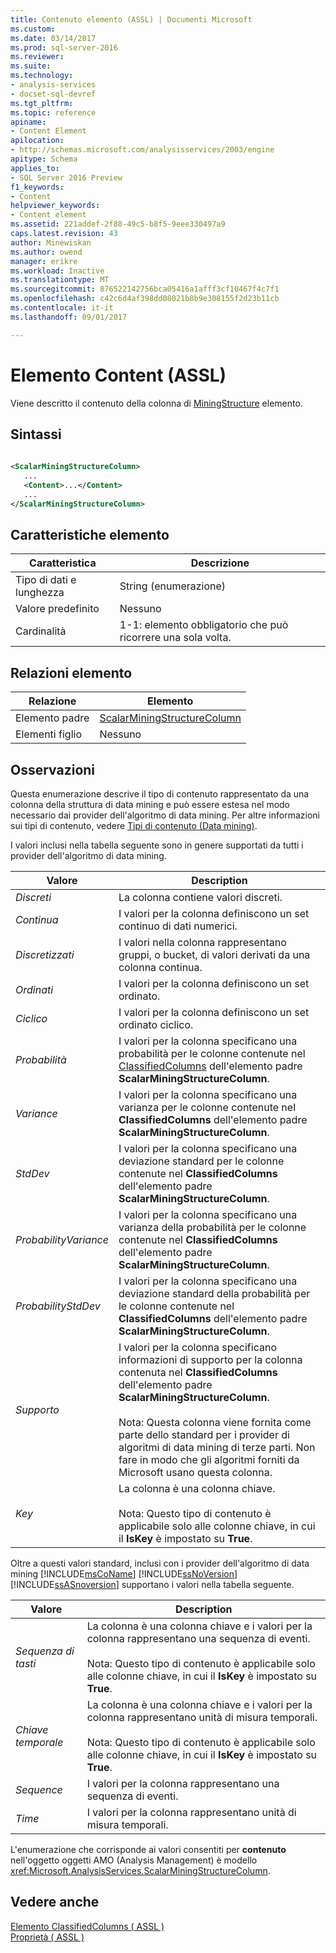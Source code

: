 ```yaml
---
title: Contenuto elemento (ASSL) | Documenti Microsoft
ms.custom: 
ms.date: 03/14/2017
ms.prod: sql-server-2016
ms.reviewer: 
ms.suite: 
ms.technology:
- analysis-services
- docset-sql-devref
ms.tgt_pltfrm: 
ms.topic: reference
apiname:
- Content Element
apilocation:
- http://schemas.microsoft.com/analysisservices/2003/engine
apitype: Schema
applies_to:
- SQL Server 2016 Preview
f1_keywords:
- Content
helpviewer_keywords:
- Content element
ms.assetid: 221addef-2f88-49c5-b8f5-9eee330497a9
caps.latest.revision: 43
author: Minewiskan
ms.author: owend
manager: erikre
ms.workload: Inactive
ms.translationtype: MT
ms.sourcegitcommit: 876522142756bca05416a1afff3cf10467f4c7f1
ms.openlocfilehash: c42c6d4af398dd08021b8b9e308155f2d23b11cb
ms.contentlocale: it-it
ms.lasthandoff: 09/01/2017

---
```

# <a name="content-element-assl"></a>Elemento Content (ASSL)
  Viene descritto il contenuto della colonna di [MiningStructure](../../../analysis-services/scripting/objects/miningstructure-element-assl.md) elemento.  
  
## <a name="syntax"></a>Sintassi  
  
```xml  
  
<ScalarMiningStructureColumn>  
   ...  
   <Content>...</Content>  
   ...  
</ScalarMiningStructureColumn>  
```  
  
## <a name="element-characteristics"></a>Caratteristiche elemento  
  
|Caratteristica|Descrizione|  
|--------------------|-----------------|  
|Tipo di dati e lunghezza|String (enumerazione)|  
|Valore predefinito|Nessuno|  
|Cardinalità|1-1: elemento obbligatorio che può ricorrere una sola volta.|  
  
## <a name="element-relationships"></a>Relazioni elemento  
  
|Relazione|Elemento|  
|------------------|-------------|  
|Elemento padre|[ScalarMiningStructureColumn](../../../analysis-services/scripting/data-type/scalarminingstructurecolumn-data-type-assl.md)|  
|Elementi figlio|Nessuno|  
  
## <a name="remarks"></a>Osservazioni  
 Questa enumerazione descrive il tipo di contenuto rappresentato da una colonna della struttura di data mining e può essere estesa nel modo necessario dai provider dell'algoritmo di data mining. Per altre informazioni sui tipi di contenuto, vedere [Tipi di contenuto &#40;Data mining&#41;](../../../analysis-services/data-mining/content-types-data-mining.md).  
  
 I valori inclusi nella tabella seguente sono in genere supportati da tutti i provider dell'algoritmo di data mining.  
  
|Valore|Description|  
|-----------|-----------------|  
|*Discreti*|La colonna contiene valori discreti.|  
|*Continua*|I valori per la colonna definiscono un set continuo di dati numerici.|  
|*Discretizzati*|I valori nella colonna rappresentano gruppi, o bucket, di valori derivati da una colonna continua.|  
|*Ordinati*|I valori per la colonna definiscono un set ordinato.|  
|*Ciclico*|I valori per la colonna definiscono un set ordinato ciclico.|  
|*Probabilità*|I valori per la colonna specificano una probabilità per le colonne contenute nel [ClassifiedColumns](../../../analysis-services/scripting/collections/classifiedcolumns-element-assl.md) dell'elemento padre **ScalarMiningStructureColumn**.|  
|*Variance*|I valori per la colonna specificano una varianza per le colonne contenute nel **ClassifiedColumns** dell'elemento padre **ScalarMiningStructureColumn**.|  
|*StdDev*|I valori per la colonna specificano una deviazione standard per le colonne contenute nel **ClassifiedColumns** dell'elemento padre **ScalarMiningStructureColumn**.|  
|*ProbabilityVariance*|I valori per la colonna specificano una varianza della probabilità per le colonne contenute nel **ClassifiedColumns** dell'elemento padre **ScalarMiningStructureColumn**.|  
|*ProbabilityStdDev*|I valori per la colonna specificano una deviazione standard della probabilità per le colonne contenute nel **ClassifiedColumns** dell'elemento padre **ScalarMiningStructureColumn**.|  
|*Supporto*|I valori per la colonna specificano informazioni di supporto per la colonna contenuta nel **ClassifiedColumns** dell'elemento padre **ScalarMiningStructureColumn**.<br /><br /> Nota: Questa colonna viene fornita come parte dello standard per i provider di algoritmi di data mining di terze parti. Non fare in modo che gli algoritmi forniti da Microsoft usano questa colonna.|  
|*Key*|La colonna è una colonna chiave.<br /><br /> Nota: Questo tipo di contenuto è applicabile solo alle colonne chiave, in cui il **IsKey** è impostato su **True**.|  
  
 Oltre a questi valori standard, inclusi con i provider dell'algoritmo di data mining [!INCLUDE[msCoName](../../../includes/msconame-md.md)] [!INCLUDE[ssNoVersion](../../../includes/ssnoversion-md.md)] [!INCLUDE[ssASnoversion](../../../includes/ssasnoversion-md.md)] supportano i valori nella tabella seguente.  
  
|Valore|Description|  
|-----------|-----------------|  
|*Sequenza di tasti*|La colonna è una colonna chiave e i valori per la colonna rappresentano una sequenza di eventi.<br /><br /> Nota: Questo tipo di contenuto è applicabile solo alle colonne chiave, in cui il **IsKey** è impostato su **True**.|  
|*Chiave temporale*|La colonna è una colonna chiave e i valori per la colonna rappresentano unità di misura temporali.<br /><br /> Nota: Questo tipo di contenuto è applicabile solo alle colonne chiave, in cui il **IsKey** è impostato su **True**.|  
|*Sequence*|I valori per la colonna rappresentano una sequenza di eventi.|  
|*Time*|I valori per la colonna rappresentano unità di misura temporali.|  
  
 L'enumerazione che corrisponde ai valori consentiti per **contenuto** nell'oggetto oggetti AMO (Analysis Management) è modello <xref:Microsoft.AnalysisServices.ScalarMiningStructureColumn>.  
  
## <a name="see-also"></a>Vedere anche  
 [Elemento ClassifiedColumns &#40; ASSL &#41;](../../../analysis-services/scripting/collections/classifiedcolumns-element-assl.md)   
 [Proprietà &#40; ASSL &#41;](../../../analysis-services/scripting/properties/properties-assl.md)  
  
  

